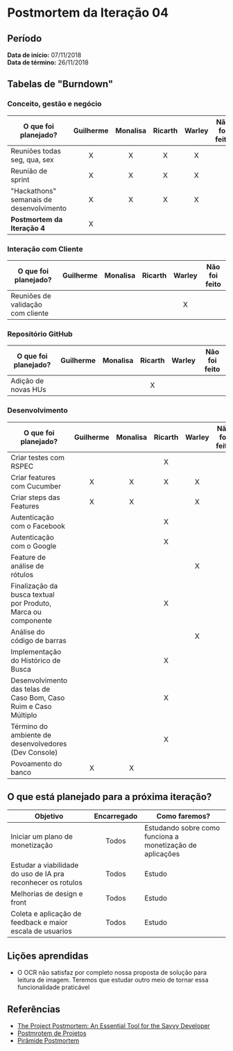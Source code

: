 # Postmortem da Iteração 04

## Período
**Data de início:** 07/11/2018  
**Data de término:** 26/11/2018

## Tabelas de "Burndown"
### Conceito, gestão e negócio
|O que foi planejado?|Guilherme|Monalisa|Ricarth|Warley|Não foi feito|
|--------------------|:-------:|:------:|:-----:|:----:|:-----------:|
|Reuniões todas seg, qua, sex|X|X|X|X||
|Reunião de sprint|X|X|X|X||
|"Hackathons" semanais de desenvolvimento|X|X|X|X||
|**Postmortem da Iteração 4**|X|||||


### Interação com Cliente
|O que foi planejado?|Guilherme|Monalisa|Ricarth|Warley|Não foi feito|
|--------------------|:-------:|:------:|:-----:|:----:|:-----------:|
|Reuniões de validação com cliente||||X||

### Repositório GitHub
|O que foi planejado?|Guilherme|Monalisa|Ricarth|Warley|Não foi feito|
|--------------------|:-------:|:------:|:-----:|:----:|:-----------:|
|Adição de novas HUs|||X|||

### Desenvolvimento
|O que foi planejado?|Guilherme|Monalisa|Ricarth|Warley|Não foi feito|
|--------------------|:-------:|:------:|:-----:|:----:|:-----------:|
|Criar testes com RSPEC|||X|||
|Criar features com Cucumber|X|X|X|X||
|Criar steps das Features|X|X||X||
|Autenticação com o Facebook|||X|||
|Autenticação com o Google|||X|||
|Feature de análise de rótulos||||X||
|Finalização da busca textual por Produto, Marca ou componente|||X|||
|Análise do código de barras||||X||
|Implementação do Histórico de Busca|||X|||
|Desenvolvimento das telas de Caso Bom, Caso Ruim e Caso Múltiplo|||X|||
|Término do ambiente de desenvolvedores (Dev Console)|||X|||
|Povoamento do banco|X|X||||

## O que está planejado para a próxima iteração?
|Objetivo|Encarregado|Como faremos?|
|--------|:---------:|-------------|
|Iniciar um plano de monetização|Todos|Estudando sobre como funciona a monetização de aplicações|
|Estudar a viabilidade do uso de IA pra reconhecer os rotulos|Todos|Estudo|
|Melhorias de design e front|Todos|Estudo|
|Coleta e aplicação de feedback e maior escala de usuarios|Todos|Estudo|

## Lições aprendidas
- O OCR não satisfaz por completo nossa proposta de solução para leitura de imagem. Teremos que estudar outro meio de tornar essa funcionalidade praticável


## Referências
- [The Project Postmortem: An Essential Tool for the Savvy Developer](https://www.developer.com/design/article.php/3637441)
- [Postmrotem de Projetos](https://meiobit.com/15085/postmortem-de-projetos-aprendendo-com-os-erros/)
- [Pirâmide Postmortem](https://uvagpclass.wordpress.com/2017/12/04/piramide-post-mortem-2/)
